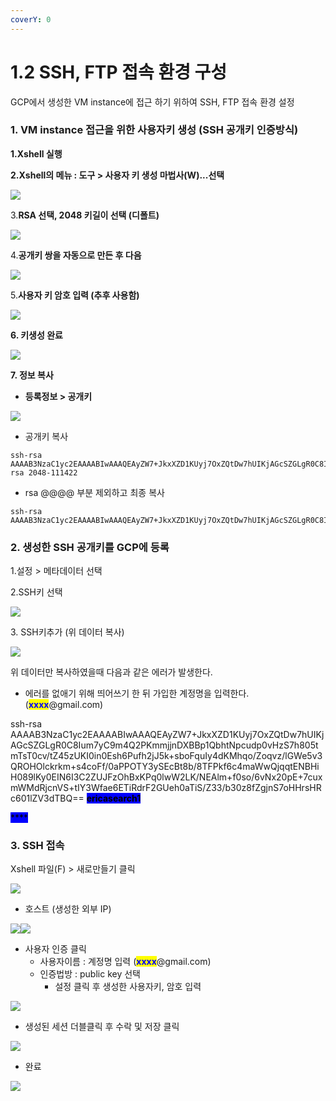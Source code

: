 ```yaml
---
coverY: 0
---
```


# 1.2 SSH, FTP 접속 환경 구성

GCP에서 생성한 VM instance에 접근 하기 위하여 SSH, FTP 접속 환경 설정

### 1. VM instance 접근을 위한 사용자키 생성 (SSH 공개키 인증방식)

**1.Xshell 실행**

**2.Xshell의 메뉴 : 도구 > 사용자 키 생성 마법사(W)...선택**

![](https://emunhi.com/data/img/201808/15162052921.png)

3.**RSA 선택, 2048 키길이 선택 (디폴트)**

![](https://emunhi.com/data/img/201808/15162249842.png)

4.**공개키 쌍을 자동으로 만든 후 다음**

![](https://emunhi.com/data/img/201808/15162353257.png)

5.**사용자 키 암호 입력 (추후 사용함)**

****![](<../../.gitbook/assets/image (20).png>)****

**6. 키생성 완료**

****![](<../../.gitbook/assets/image (9).png>)****

**7. 정보 복사**

* **등록정보 > 공개키**

****![](<../../.gitbook/assets/image (7) (2).png>)****

* 공개키 복사

```
ssh-rsa AAAAB3NzaC1yc2EAAAABIwAAAQEAyZW7+JkxXZD1KUyj7OxZQtDw7hUIKjAGcSZGLgR0C8Ium7yC9m4Q2PKmmjjnDXBBp1QbhtNpcudp0vHzS7h805tmTsT0cv/tZ45zUKI0in0Esh6Pufh2jJ5k+sboFquIy4dKMhqo/Zoqvz/lGWe5v3QROHOlckrkm+s4coFf/0aPPOTY3ySEcBt8b/8TFPkf6c4maWwQjqqtENBHiH089lKy0EIN6I3C2ZUJFzOhBxKPq0lwW2LK/NEAlm+f0so/6vNx20pE+7cuxmWMdRjcnVS+tIY3Wfae6ETiRdrF2GUeh0aTiS/Z33/b30z8fZgjnS7oHHrsHRc601lZV3dTBQ== rsa 2048-111422
```

* rsa @@@@ 부분 제외하고 최종 복사

```
ssh-rsa AAAAB3NzaC1yc2EAAAABIwAAAQEAyZW7+JkxXZD1KUyj7OxZQtDw7hUIKjAGcSZGLgR0C8Ium7yC9m4Q2PKmmjjnDXBBp1QbhtNpcudp0vHzS7h805tmTsT0cv/tZ45zUKI0in0Esh6Pufh2jJ5k+sboFquIy4dKMhqo/Zoqvz/lGWe5v3QROHOlckrkm+s4coFf/0aPPOTY3ySEcBt8b/8TFPkf6c4maWwQjqqtENBHiH089lKy0EIN6I3C2ZUJFzOhBxKPq0lwW2LK/NEAlm+f0so/6vNx20pE+7cuxmWMdRjcnVS+tIY3Wfae6ETiRdrF2GUeh0aTiS/Z33/b30z8fZgjnS7oHHrsHRc601lZV3dTBQ==
```

### 2. 생성한 SSH 공개키를 GCP에 등록

1.설정 > 메타데이터 선택

2.SSH키 선택

![](<../../.gitbook/assets/image (12).png>)

3\. SSH키추가 (위 데이터 복사)

![](<../../.gitbook/assets/image (3) (2).png>)

위 데이터만 복사하였을때 다음과 같은 에러가 발생한다.

* 에러를 없애기 위해 띄어쓰기 한 뒤 가입한 계정명을 입력한다. (<mark style="color:blue;">**xxxx**</mark>@gmail.com)

ssh-rsa AAAAB3NzaC1yc2EAAAABIwAAAQEAyZW7+JkxXZD1KUyj7OxZQtDw7hUIKjAGcSZGLgR0C8Ium7yC9m4Q2PKmmjjnDXBBp1QbhtNpcudp0vHzS7h805tmTsT0cv/tZ45zUKI0in0Esh6Pufh2jJ5k+sboFquIy4dKMhqo/Zoqvz/lGWe5v3QROHOlckrkm+s4coFf/0aPPOTY3ySEcBt8b/8TFPkf6c4maWwQjqqtENBHiH089lKy0EIN6I3C2ZUJFzOhBxKPq0lwW2LK/NEAlm+f0so/6vNx20pE+7cuxmWMdRjcnVS+tIY3Wfae6ETiRdrF2GUeh0aTiS/Z33/b30z8fZgjnS7oHHrsHRc601lZV3dTBQ== <mark style="background-color:blue;">**ericasearch1**</mark>

<mark style="background-color:blue;">****</mark>

### 3. SSH 접속

Xshell 파일(F) > 새로만들기 클릭

![](<../../.gitbook/assets/image (16).png>)

* 호스트 (생성한 외부 IP)

![](<../../.gitbook/assets/image (6) (2).png>)![](<../../.gitbook/assets/image (1) (1) (2).png>)

* 사용자 인증 클릭
  * 사용자이름 : 계정명 입력 (<mark style="color:blue;">**xxxx**</mark>@gmail.com)
  * 인증법방 : public key 선택
    * 설정 클릭 후 생성한 사용자키, 암호 입력

![](<../../.gitbook/assets/image (11) (2).png>)



* 생성된 세션 더블클릭 후 수락 및 저장 클릭

![](<../../.gitbook/assets/image (31).png>)

* 완료

![](<../../.gitbook/assets/image (8) (2).png>)

